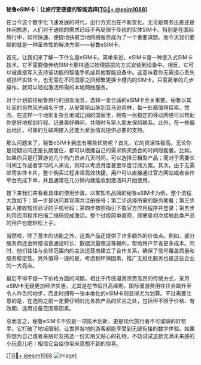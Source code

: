 **秘鲁eSIM卡：让旅行更便捷的智能选择[[TG💪+ @esim1088](https://t.me/s/esim1088)]**

在当今这个数字化飞速发展的时代，出行方式也在不断变化。无论是商务出差还是休闲旅游，人们对于通信的需求已经不再局限于传统的实体SIM卡。特别是在国际旅行中，如何快速、便捷地获取当地网络服务成为了一个重要课题。而今天我们要聊的就是一种革命性的解决方案——秘鲁eSIM卡。

首先，让我们来了解一下什么是eSIM卡。简单来说，eSIM卡是一种嵌入式SIM卡技术，它不需要像传统SIM卡那样通过物理插拔的方式安装到设备中。相反，它可以被直接写入支持该功能的智能手机或其他智能设备中。这意味着你无需担心丢失或损坏实体卡，也无需在不同国家之间频繁更换卡槽内的SIM卡。只需简单的几步操作，就可以轻松激活所需的本地网络服务。

对于计划前往秘鲁旅行的朋友而言，选择一张合适的eSIM卡至关重要。秘鲁以其壮丽的自然风光闻名于世，从安第斯山脉到亚马逊雨林，每一处都值得探索。然而，在这样一个地形复杂且地域辽阔的国家里，拥有一张稳定的移动网络可以帮助你更好地规划行程、记录美好瞬间，并随时与家人朋友保持联系。此外，在一些偏远地区，可靠的互联网接入还能为紧急情况提供必要的支持。

那么问题来了，秘鲁eSIM卡到底有哪些优势呢？首先，它的灵活性极高。无论你是短期访问还是长期居住，都可以根据自己的需求购买适合的时间段套餐。比如，如果你只是打算游览几个热门景点几天时间，可以选择日租型产品；而对于需要长时间工作或者学习的人来说，则可以考虑月度甚至年度订阅方案。其次，由于无需邮寄实体卡片，整个购买过程非常高效快捷。用户可以直接通过官方网站或者合作平台完成下单，并且通常在几分钟内就能收到激活码开始使用。

接下来我们来看看具体的使用步骤。以某知名品牌的秘鲁eSIM卡为例，整个流程大致如下：第一步是访问其官网并注册账号；第二步选择所需的服务套餐；第三步输入接收短信验证的手机号码；第四步按照指引下载官方应用程序并登录；第五步利用应用程序扫描二维码完成激活。整个过程简单直观，即便是初次接触此类产品的用户也能轻松上手。

当然啦，除了基本的功能之外，这类产品还提供了许多额外的价值点。例如，部分服务商还会附赠语音通话时长、数据流量赠送等福利，帮助用户节省更多成本。同时，他们往往与全球范围内的主流运营商建立了合作关系，确保了信号覆盖质量和服务稳定性。另外值得一提的是，考虑到环保因素，推广无纸化服务也是这些企业的一大亮点。

最后不得不提一下价格方面的问题。相比于传统漫游资费高昂的传统方式，采用eSIM卡无疑更加经济实惠。尤其是在节假日高峰期，国际漫游费用往往会飙升至令人咋舌的地步，而此时拥有一张本地化的eSIM卡则显得尤为划算。不过需要注意的是，在选购之前一定要仔细对比各款产品的优劣之处，包括但不限于价格、有效期、适用设备范围等因素。

总而言之，秘鲁eSIM卡不仅是一项技术创新，更是现代旅行者不可或缺的好帮手。它打破了地域限制，让世界各地的游客都能享受到无缝衔接的数字体验。如果你想为自己或者亲朋好友挑选一份实用又贴心的礼物，不妨试试这款充满未来感的小玩意儿吧！相信它会给你带来意想不到的惊喜。

[[TG💪+ @esim1088](https://t.me/s/esim1088) ![Image](https://i.postimg.cc/4NQfJmqS/Snipaste-2025-05-13-00-14-12.png)]